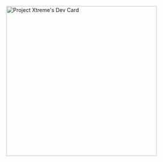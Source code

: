 <a href="https://app.daily.dev/Project_Xtreme"><img src="https://api.daily.dev/devcards/ea6613ece20f415ba09f6fd4d68470a0.png?r=zpm" width="400" alt="Project Xtreme's Dev Card"/></a>
